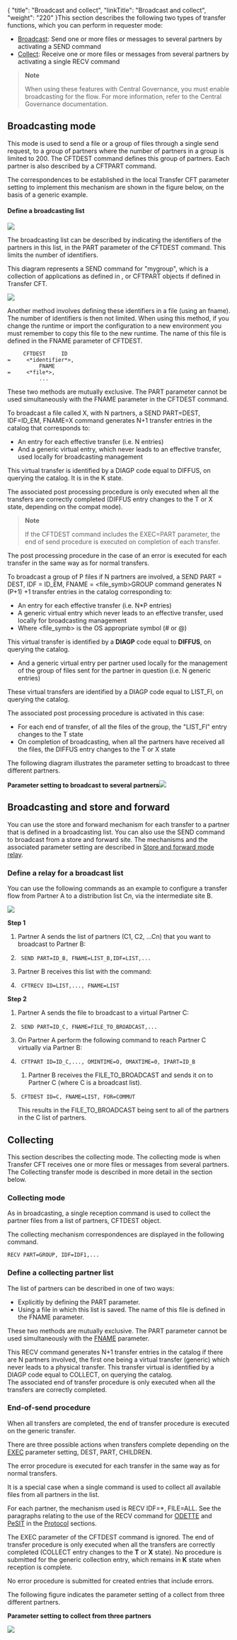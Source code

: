 {
    "title": "Broadcast and collect",
    "linkTitle": "Broadcast and collect",
    "weight": "220"
}This section describes the following two types of transfer functions, which you can perform in
requester mode:

- [Broadcast](#Broadcasting_mode):
    Send one or more files or messages to several partners by activating a
    SEND command
- [Collect](#Collecting):
    Receive one or more files or messages from several partners by activating
    a single RECV command

> **Note**
>
> When using these features with Central Governance, you must enable broadcasting for the flow. For more information, refer to the Central Governance documentation.

<span id="Broadcasting_mode"></span>

## Broadcasting mode

This mode is used to send a file or a group of files through a single
send request, to a group of partners where the number of partners in a group is limited to 200. The CFTDEST command
defines this group of partners. Each partner is also described by a CFTPART
command.

The correspondences to be established in the local Transfer CFT parameter
setting to implement this mechanism are shown in the figure below,
on the basis of a generic example.

#### Define a broadcasting list

![](/Images/TransferCFT/Implement_broadcasting.gif)

The broadcasting list can be described by indicating the identifiers
of the partners in this list, in the PART parameter of the CFTDEST command.
This limits the number of identifiers.

This diagram represents a SEND command for "mygroup", which is a collection of applications as defined in , or CFTPART objects if defined in Transfer CFT.

![](/Images/TransferCFT/temp_broadcast.png)

Another method involves defining these identifiers in a file (using an fname). The number
of identifiers is then not limited. When using this method, if you change the runtime or import the configuration to a new environment you must remember to copy this file to the new runtime. The name of this file is defined in
the FNAME parameter of CFTDEST.

```
     CFTDEST     ID    
=     <*identifier*>,
          FNAME    
=     <*file*>,
          ...
```

These two methods are mutually exclusive. The PART parameter cannot
be used simultaneously with the FNAME parameter in the CFTDEST command.

To broadcast a file called X, with N partners, a SEND
PART=DEST, IDF=ID\_EM, FNAME=X command generates N+1 transfer entries in
the catalog that corresponds to:

- An entry for each
    effective transfer (i.e. N entries)
- And a generic virtual
    entry, which never leads to an effective transfer, used locally for broadcasting
    management

This virtual transfer is identified by a DIAGP code equal to DIFFUS,
on querying the catalog. It is in the K state.

The associated post processing procedure is only executed when
all the transfers are correctly completed (DIFFUS entry changes to the
T or X state, depending on the compat mode).

> **Note**
>
> If the CFTDEST command includes the EXEC=PART parameter, the end of
> send procedure is executed on completion of each transfer.

The post processing procedure in the case of an error is executed for each transfer in the same
way as for normal transfers.

To broadcast a group of P files if N partners are involved, a SEND PART =
DEST, IDF = ID\_EM, FNAME = &lt;file\_symb>GROUP command generates N (P+1) +1 transfer
entries in the catalog corresponding to:

- An entry for each
    effective transfer (i.e. N\*P entries)
- A generic virtual
    entry which never leads to an effective transfer, used locally for broadcasting
    management
- Where &lt;file\_symb> is the OS appropriate symbol (# or @)

This virtual transfer is identified by a **DIAGP**
code equal to <span style="font-weight: bold;">DIFFUS</span>, on querying
the catalog.

- And a generic virtual
    entry per partner used locally for the management of the group of files
    sent for the partner in question (i.e. N generic entries)

These virtual transfers are identified by a DIAGP code equal to LIST\_FI,
on querying the catalog.

The associated post processing procedure is activated in this
case:

- For each end of
    transfer, of all the files of the group, the "LIST\_FI" entry
    changes to the T state
- On completion of
    broadcasting, when all the partners have received all the files, the DIFFUS
    entry changes to the T or X state

The following diagram illustrates the parameter setting to broadcast to
three different partners.

**Parameter setting to broadcast to several
partners![](/Images/TransferCFT/parameter_setting_to_broadcast_to_three_different_partners.gif)**<span id="Broadcasting_and_store_and_forward"></span>

## Broadcasting and store and forward

You can use the store and forward mechanism for each transfer to a partner
that is defined in a broadcasting list. You can also use the SEND command to broadcast from a store and forward
site. The mechanisms and the associated parameter setting are described in
[Store
and forward mode relay](../store_and_forward_mode_routing).

### Define a relay for a broadcast list

You can use the following commands as an example to configure a transfer flow from Partner A to a distribution list C*n*, via the intermediate site B.

![](/Images/TransferCFT/temp_broadcast_store_forward.png)

**Step 1**

1. Partner A sends the list of partners (C1, C2, ...Cn) that you want to broadcast to Partner B:
1. ```
    SEND PART=ID_B, FNAME=LIST_B,IDF=LIST,...
    ```
1. Partner B receives this list with the command:
1. ```
    CFTRECV ID=LIST,..., FNAME=LIST
    ```

**Step 2**

1. Partner A sends the file to broadcast to a virtual Partner C:

1. ```
    SEND PART=ID_C, FNAME=FILE_TO_BROADCAST,...
    ```

1. On Partner A perform the following command to reach Partner C virtually via Partner B:

1. ```
    CFTPART ID=ID_C,..., OMINTIME=O, OMAXTIME=0, IPART=ID_B
    ```
    1.  Partner B receives the FILE\_TO\_BROADCAST and sends it on to Partner C (where C is a broadcast list).

1. ```
    CFTDEST ID=C, FNAME=LIST, FOR=COMMUT
    ```

    This results in the FILE\_TO\_BROADCAST being sent to all of the partners in the C list of partners.

<span id="Collecting"></span>

## Collecting

This section describes the collecting
mode. The collecting mode is when Transfer CFT receives one or more files
or messages from several partners. The Collecting
transfer mode is described in more detail in the section below.

<span id="Collecting_mode"></span>

### Collecting mode

As in broadcasting, a single reception command is used to collect the
partner files from a list of partners, CFTDEST object.

The collecting mechanism correspondences are displayed in the following command.

```
RECV PART=GROUP, IDF=IDF1,...
```

### Define a collecting partner list

The list of partners can be described in one of two ways:

- Explicitly by defining
    the PART parameter.
- Using a file in
    which this list is saved. The name of this file is defined in the FNAME
    parameter.

These two methods are mutually exclusive. The PART parameter cannot
be used simultaneously with the [FNAME](../../../c_intro_userinterfaces/command_summary/parameter_intro/fname)
parameter.

This RECV command generates N+1 transfer entries in the catalog if there
are N partners involved, the first one being a virtual transfer (generic)
which never leads to a physical transfer. This transfer virtual is identified
by a DIAGP code equal to COLLECT, on querying the catalog.  
The associated end of transfer procedure is only executed when all the
transfers are correctly completed.

### End-of-send procedure

When all transfers are completed, the end of transfer procedure is executed on the generic transfer.

There are three possible actions when transfers complete depending on the [EXEC](../../../c_intro_userinterfaces/command_summary/parameter_intro/exec) parameter setting, DEST, PART, CHILDREN.

The error procedure is executed for each transfer in the same
way as for normal transfers.

It is a special
case when a single command is used to collect all available files from
all partners in the list.

For each partner, the mechanism used is RECV IDF=\*, FILE=ALL. See the paragraphs relating to the use of the RECV command
for [ODETTE](../../../protocols_start_here/start_here_odette/receiving_transfers) and [PeSIT](../../../protocols_start_here/about_pesit/defining_cftrecv_in_pesit) in the [Protocol](../../../protocols_start_here) sections.

The EXEC parameter of the CFTDEST command is ignored. The end of transfer procedure is only executed when all the transfers
are correctly completed (COLLECT entry changes to the <span style="font-weight: bold;">T</span> or **X**
state). No procedure is submitted for the generic collection entry, which
remains in <span style="font-weight: bold;">K</span> state when reception
is complete.

No error procedure is submitted for created entries that include
errors.

The following figure indicates the parameter setting of a collect from
three different partners.

****Parameter setting to collect from three
partners****

![](/Images/TransferCFT/parameter_setting_of_a_collect_from_the_three_different_partners.gif)
